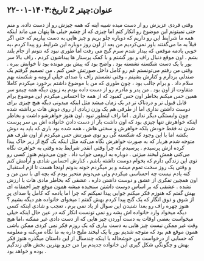  عنوان:چپتر 2
تاریخ:۱۴۰۳-۰۱-۲۲
---
وقتی فردی عزیزش رو از دست میده شبیه اینه که همه چیزش رو از دست داده. و منم حتی نمیتونم این موضوع رو انکار کنم اما چیزی که از چشم خیلی ها پنهان می ماند اینکه همه ما شرایط این رو داریم که دوباره جلو بریم و چیز هایی به دست بیاریم که حتی اگر قبلاً به ما می‌گفتند باور نمی‌کردیم 
من بعد از اون روز دوباره این شرایط رو پیدا کردم ،به خوبی یادمه موقعی که بیدار شدم سرم گیج می رفت اما طوری نبود که نتونم از جام بلند بشم . اون موقع دنبال راف و بور گشتم و با کمک پرستار ها پیداشون کردم ، راف بالا سر بور با یک دست شکسته نشسته بود . واضح بود که پیش بور مونده بود تا خوابش ببره .
وقتی من رفتم می‌تونستم غم رو کامل داخل صورتش حس کنم . من تصمیم گرفتم یک صندلی بردارم و کنارش بشینم ، وقتی نشستم راف با صدای خیلی آرومه و شکسته بهم سلام داد . و برام جالب بود ، چون طوری که من با موضوع داشتم برخورد میکردم کاملا متفاوت از اون بود . من پدر و مادرم رو از دست داده بودم به زبون دیگه همه چیمو سر همین حس میکنم بخاطر اون حس کمبود که از همه جا احساس میکردم این موضوع برام قابل قبول تر و دردناک تر در یک زمان میشد 
مثل اینکه میدونی دیگه هیچ چیزی برای دوست داشتن نداری اما از طرفی هم یک وزن زیادی از روی دوش هات برداشته شده چون وابستگی دیگر نداری . 
اما راف اینطور نبود .اون هنوز خواهرشو داشت و بخاطر اینکه خواهرش تنها چیزی بود که اون داشت بار از دست دادن خانواده اش بی سر پرست شدن نه فقط خودش بلکه خواهرش و سختی هاش ، همه شده بود باری که باید به دوش بکشه 
اما با این وجود که شکسته گی رو توی صورتش حس میکردم از اون طرف هم متوجه شدم هربار که به صورت خواهرش نگاه می‌کنه مثل اینکه یک گنج از زیر خاک پیدا کرده 
ازش پرسیدم . پرسیدم که چرا وقتی انقدر شرایط بده وقتی به خواهرت نگاه می‌کنی همش لبخند میزنی . دوباره به ارومی جواب داد . چون می‌دونم هنوز کسی رو توی این زندگی دارم که بخوام دوست داشته باشم ، کنارش احساس شادی و آرامش کنم و وقتی یک روز سخت تموم میشه و بر میگردم خونه بدونم اونجا هست تا ازم استقبال کنه 
 یادم نیست چه احساسی میکردم ولی می‌دونم متحیر بودم که بچه ای با سن من و اون همچین تفکری از عشق و دوست داشتن داره ، عشقی که بخاطر مادی هات  با ارزش نشده . عشقی که بر اساس دوست داشتن سنجیده میشه 
 همون موقع چیز احمقانه ای بهش گفتم که هنوزم فکر میکنم جوابی پیدا نمیکنم که چرا 
اما یادمه که کامل با صدای پر از شوق و ذوق انگار که یک گنج پیدا کردم بهش گفتم : میخوای خانواده هم دیگه بشیم ؟
 هنوز چهره راف رو بعدا شنیدن این سوال از یاد نمی برم ، تعجب و شادی اینکه کسی دیگه میخواد وارد خانواده اش بشه رو نمی تونست انکار کنه در عین حال اینکه خیلی میخواست 
بعضی اوقات به دست آوردن چیز هایی که از دست دادی غیر ممکنه ،اما هیچ وقت غیر ممکن نیست چیز هایی به دست بیاری که یک روزم فکر نمی کردی ممکن باشی 
 همون موقع هم بود که متوجه شدیم بور با یک لبخند ملیح داره به ما نگاه می‌کنه و معلومه که حسابی از درخواست من خوشحاله 
با اینکه چندسال از این داستان میگذره هنوز فکر بهش و چگونگی شکل گیری این خانواده جدیدم برا من جزو بهترین بخش های زندگیم بوده و خواهد بود .
